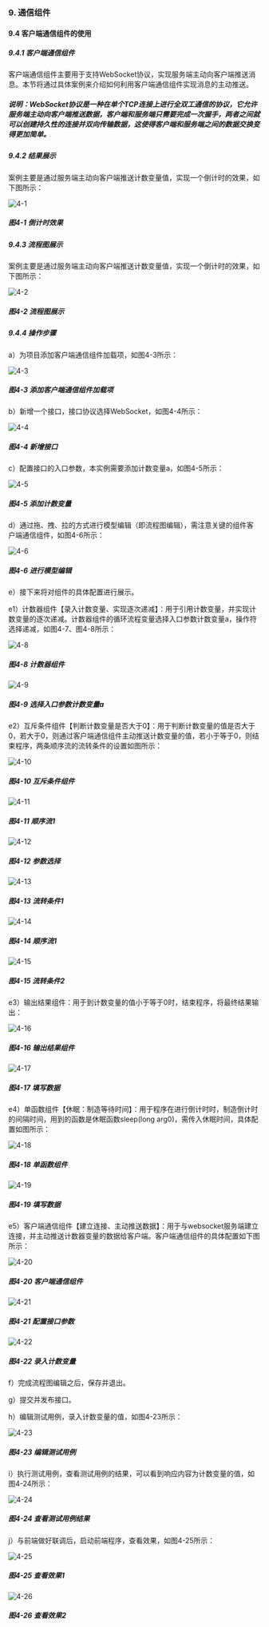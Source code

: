 ### 9. 通信组件

#### 9.4 客户端通信组件的使用

##### 9.4.1 客户端通信组件

客户端通信组件主要用于支持WebSocket协议，实现服务端主动向客户端推送消息。本节将通过具体案例来介绍如何利用客户端通信组件实现消息的主动推送。

##### 说明：WebSocket协议是一种在单个TCP连接上进行全双工通信的协议，它允许服务端主动向客户端推送数据，客户端和服务端只需要完成一次握手，两者之间就可以创建持久性的连接并双向传输数据，这使得客户端和服务端之间的数据交换变得更加简单。

##### 9.4.2 结果展示

案例主要是通过服务端主动向客户端推送计数变量值，实现一个倒计时的效果，如下图所示：

![4-1](https://www.feisuanyz.com/fsimage/zc-image/jkgl/websock_8.png)

##### 图4-1 倒计时效果

##### 9.4.3 流程图展示

案例主要是通过服务端主动向客户端推送计数变量值，实现一个倒计时的效果，如下图所示：

![4-2](https://www.feisuanyz.com/fsimage/zc-image/jkgl/websock_7.png)

##### 图4-2 流程图展示

##### 9.4.4 操作步骤

a）为项目添加客户端通信组件加载项，如图4-3所示：

![4-3](https://www.feisuanyz.com/fsimage/zc-image/jkgl/websock_1.png)

##### 图4-3 添加客户端通信组件加载项

b）新增一个接口，接口协议选择WebSocket，如图4-4所示：

![4-4](https://www.feisuanyz.com/fsimage/zc-image/jkgl/websock_2.png)

##### 图4-4 新增接口

c）配置接口的入口参数，本实例需要添加计数变量a，如图4-5所示：

![4-5](https://www.feisuanyz.com/fsimage/zc-image/jkgl/websock_9.png)

##### 图4-5 添加计数变量

d）通过拖、拽、拉的方式进行模型编辑（即流程图编辑），需注意关键的组件客户端通信组件，如图4-6所示：

![4-6](https://www.feisuanyz.com/fsimage/zc-image/jkgl/websock_10.png)

##### 图4-6 进行模型编辑

e）接下来将对组件的具体配置进行展示。

e1）计数器组件【录入计数变量、实现逐次递减】：用于引用计数变量，并实现计数变量的逐次递减。计数器组件的循环流程变量选择入口参数计数变量a，操作符选择递减，如图4-7、图4-8所示：

![4-8](https://www.feisuanyz.com/fsimage/zc-image/jkgl/websock_11.png)

##### 图4-8 计数器组件

![4-9](https://www.feisuanyz.com/fsimage/zc-image/jkgl/websock_13.png)

##### 图4-9 选择入口参数计数变量a

e2）互斥条件组件【判断计数变量是否大于0】：用于判断计数变量的值是否大于0，若大于0，则通过客户端通信组件主动推送计数变量的值，若小于等于0，则结束程序，两条顺序流的流转条件的设置如图所示：

![4-10](https://www.feisuanyz.com/fsimage/zc-image/jkgl/websock_15.png)

##### 图4-10 互斥条件组件

![4-11](https://www.feisuanyz.com/fsimage/zc-image/jkgl/websock_16.png)

##### 图4-11 顺序流1

![4-12](https://www.feisuanyz.com/fsimage/zc-image/jkgl/websock_17.png)

##### 图4-12 参数选择

![4-13](https://www.feisuanyz.com/fsimage/zc-image/jkgl/websock_18.png)

##### 图4-13 流转条件1

![4-14](https://www.feisuanyz.com/fsimage/zc-image/jkgl/websock_26.png)

##### 图4-14 顺序流1

![4-15](https://www.feisuanyz.com/fsimage/zc-image/jkgl/websock_27.png)

##### 图4-15 流转条件2

e3）输出结果组件：用于到计数变量的值小于等于0时，结束程序，将最终结果输出：

![4-16](https://www.feisuanyz.com/fsimage/zc-image/jkgl/websock_28.png)

##### 图4-16 输出结果组件

![4-17](https://www.feisuanyz.com/fsimage/zc-image/jkgl/websock_29.png)

##### 图4-17 填写数据

e4）单函数组件【休眠：制造等待时间】：用于程序在进行倒计时时，制造倒计时的间隔时间，用到的函数是休眠函数sleep(long arg0)，需传入休眠时间，具体配置如图所示：

![4-18](https://www.feisuanyz.com/fsimage/zc-image/jkgl/websock_19.png)

##### 图4-18 单函数组件

![4-19](https://www.feisuanyz.com/fsimage/zc-image/jkgl/websock_20.png)

##### 图4-19 填写数据

e5）客户端通信组件【建立连接、主动推送数据】：用于与websocket服务端建立连接，并主动推送计数器变量的数据给客户端。客户端通信组件的具体配置如下图所示：

![4-20](https://www.feisuanyz.com/fsimage/zc-image/jkgl/websock_21.png)

##### 图4-20 客户端通信组件

![4-21](https://www.feisuanyz.com/fsimage/zc-image/jkgl/websock_23.png)

##### 图4-21 配置接口参数

![4-22](https://www.feisuanyz.com/fsimage/zc-image/jkgl/websock_25.png)

##### 图4-22 录入计数变量

f）完成流程图编辑之后，保存并退出。

g）提交并发布接口。

h）编辑测试用例，录入计数变量的值，如图4-23所示：

![4-23](https://www.feisuanyz.com/fsimage/zc-image/jkgl/websock_31.png)

##### 图4-23 编辑测试用例

i）执行测试用例，查看测试用例的结果，可以看到响应内容为计数变量的值，如图4-24所示：

![4-24](https://www.feisuanyz.com/fsimage/zc-image/jkgl/websock_32.png)

##### 图4-24 查看测试用例结果

j）与前端做好联调后，启动前端程序，查看效果，如图4-25所示：

![4-25](https://www.feisuanyz.com/fsimage/zc-image/jkgl/websock_8.png)

##### 图4-25 查看效果1

![4-26](https://www.feisuanyz.com/fsimage/zc-image/jkgl/websock_30.png)

##### 图4-26 查看效果2
